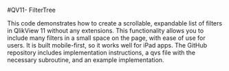 #QV11- FilterTree

This code demonstrates how to create a scrollable, expandable list of filters in QlikView 11 without any extensions. This functionality allows you to include many filters in a small space on the page, with ease of use for users. It is built mobile-first, so it works well for iPad apps.
The GitHub repository includes implementation instructions, a qvs file with the necessary subroutine, and an example implementation.
